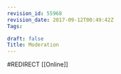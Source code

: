 ```yaml
---
revision_id: 55968
revision_date: 2017-09-12T00:49:42Z
Tags:

draft: false
Title: Moderation
---
```

#REDIRECT [[Online]]